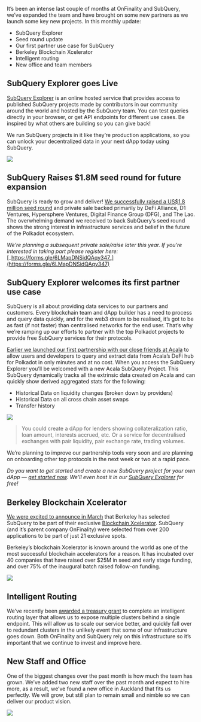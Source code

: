 
It’s been an intense last couple of months at OnFinality and SubQuery, we’ve expanded the team and have brought on some new partners as we launch some key new projects. In this monthly update:

-   SubQuery Explorer
-   Seed round update
-   Our first partner use case for SubQuery
-   Berkeley Blockchain Xcelerator
-   Intelligent routing
-   New office and team members

## SubQuery Explorer goes Live

[SubQuery Explorer](https://explorer.subquery.network/) is an online hosted service that provides access to published SubQuery projects made by contributors in our community around the world and hosted by the SubQuery team. You can test queries directly in your browser, or get API endpoints for different use cases. Be inspired by what others are building so you can give back!

We run SubQuery projects in it like they’re production applications, so you can unlock your decentralized data in your next dApp today using SubQuery.


![](https://miro.medium.com/max/1400/1*GE-Y6XKNOkj_MKY4ZuM5oQ.png)

## **SubQuery Raises $1.8M seed round for future expansion**

SubQuery is ready to grow and deliver! [We successfully raised a US$1.8 million seed round](https://subquery.medium.com/subquery-raises-1-8m-seed-round-for-future-expansion-3348c1f2a931) and private sale backed primarily by DeFi Alliance, D1 Ventures, Hypersphere Ventures, Digital Finance Group (DFG), and The Lao. The overwhelming demand we received to back SubQuery’s seed round shows the strong interest in infrastructure services and belief in the future of the Polkadot ecosystem.

_We’re planning a subsequent private sale/raise later this year. If you’re interested in taking part please register here:_ [_https://forms.gle/6LMapDNSidQAqy347_](https://forms.gle/6LMapDNSidQAqy347)

## **SubQuery Explorer welcomes its first partner use case**

SubQuery is all about providing data services to our partners and customers. Every blockchain team and dApp builder has a need to process and query data quickly, and for the web3 dream to be realised, it’s got to be as fast (if not faster) than centralised networks for the end user. That’s why we’re ramping up our efforts to partner with the top Polkadot projects to provide free SubQuery services for their protocols.

[Earlier we launched our first partnership with our close friends at Acala](https://subquery.medium.com/subquery-integrates-acala-to-aggregate-and-serve-defi-data-to-polkadot-and-kusama-builders-fc9af6a7aae1) to allow users and developers to query and extract data from Acala’s DeFi hub for Polkadot in only minutes and at no cost. When you access the SubQuery Explorer you’ll be welcomed with a new Acala SubQuery Project. This SubQuery dynamically tracks all the extrinsic data created on Acala and can quickly show derived aggregated stats for the following:

-   Historical Data on liquidity changes (broken down by providers)
-   Historical Data on all cross chain asset swaps
-   Transfer history

![](https://miro.medium.com/max/1400/0*LOig1jNfPTuVk73D)

> You could create a dApp for lenders showing collateralization ratio, loan amount, interests accrued, etc. Or a service for decentralised exchanges with pair liquidity, pair exchange rate, trading volumes.

We’re planning to improve our partnership tools very soon and are planning on onboarding other top protocols in the next week or two at a rapid pace.

_Do you want to get started and create a new SubQuery project for your own dApp —_ [_get started now_](https://doc.subquery.network/quickstart.html)_. We’ll even host it in our_ [_SubQuery Explorer_](https://subquery.medium.com/announcing-the-subquery-explorer-48c051483730) _for free!_

## **Berkeley Blockchain Xcelerator**

[We were excited to announce in March](https://subquery.medium.com/subquery-joins-berkeleys-blockchain-xcelerator-7ea81f96af73) that Berkeley has selected SubQuery to be part of their exclusive [Blockchain Xcelerator](https://www.xcelerator.berkeley.edu/). SubQuery (and it’s parent company OnFinality) were selected from over 200 applications to be part of just 21 exclusive spots.

Berkeley’s blockchain Xcelerator is known around the world as one of the most successful blockchain accelerators for a reason. It has incubated over 40 companies that have raised over $25M in seed and early stage funding, and over 75% of the inaugural batch raised follow-on funding.

![](https://miro.medium.com/max/1400/0*t-_mRJaTnGDQO-VI)

## **Intelligent Routing**

We’ve recently been [awarded a treasury grant](https://kusama.polkassembly.io/treasury/72) to complete an intelligent routing layer that allows us to expose multiple clusters behind a single endpoint. This will allow us to scale our service better, and quickly fall over to redundant clusters in the unlikely event that some of our infrastructure goes down. Both OnFinality and SubQuery rely on this infrastructure so it’s important that we continue to invest and improve here.

## **New Staff and Office**

One of the biggest changes over the past month is how much the team has grown. We’ve added two new staff over the past month and expect to hire more, as a result, we’ve found a new office in Auckland that fits us perfectly. We will grow, but still plan to remain small and nimble so we can deliver our product vision.

![](https://miro.medium.com/max/1400/1*cJZxerXHfgVGu4-7h2xw4Q.jpeg)